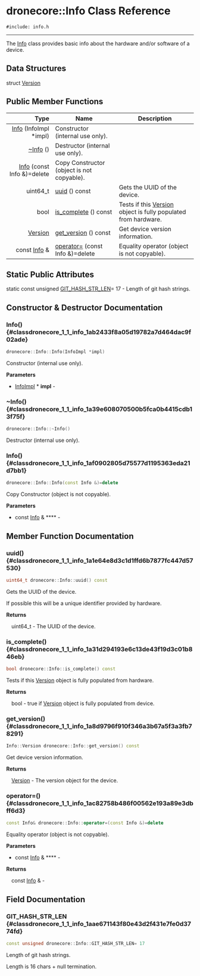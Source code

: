 # dronecore::Info Class Reference
`#include: info.h`

----


The [Info](classdronecore_1_1_info.md) class provides basic info about the hardware and/or software of a device. 


## Data Structures


struct [Version](structdronecore_1_1_info_1_1_version.md)

## Public Member Functions


Type | Name | Description
---: | --- | ---
| [Info](#classdronecore_1_1_info_1ab2433f8a05d19782a7d464dac9f02ade) (InfoImpl *impl) | Constructor (internal use only).
| [~Info](#classdronecore_1_1_info_1a39e608070500b5fca0b4415cdb13f75f) () | Destructor (internal use only).
| [Info](#classdronecore_1_1_info_1af0902805d75577d1195363eda21d7bb1) (const Info &)=delete | Copy Constructor (object is not copyable).
uint64_t | [uuid](#classdronecore_1_1_info_1a1e64e8d3c1d1ffd6b7877fc447d57530) () const | Gets the UUID of the device.
bool | [is_complete](#classdronecore_1_1_info_1a31d294193e6c13de43f19d3c01b846eb) () const | Tests if this [Version](structdronecore_1_1_info_1_1_version.md) object is fully populated from hardware.
[Version](structdronecore_1_1_info_1_1_version.md) | [get_version](#classdronecore_1_1_info_1a8d9796f910f346a3b67a5f3a3fb78291) () const | Get device version information.
const [Info](classdronecore_1_1_info.md) & | [operator=](#classdronecore_1_1_info_1ac82758b486f00562e193a89e3dbff6d3) (const Info &)=delete | Equality operator (object is not copyable).


## Static Public Attributes


static const unsigned [GIT_HASH_STR_LEN](#classdronecore_1_1_info_1aae671143f80e43d2f431e7fe0d3774fd)= 17 - Length of git hash strings.


## Constructor & Destructor Documentation


### Info() {#classdronecore_1_1_info_1ab2433f8a05d19782a7d464dac9f02ade}
```cpp
dronecore::Info::Info(InfoImpl *impl)
```


Constructor (internal use only).


**Parameters**

* [InfoImpl](classdronecore_1_1_info_impl.md) * **impl** - 

<!-- inbodydescription:  --> 
<!-- return_type:  -->
<!-- return_type_comment:  -->
<!-- prot: public -->
<!-- static: no -->
<!-- const: no -->
<!-- explicit: yes -->
<!-- virt: non-virtual -->
<!-- inline: no -->


### ~Info() {#classdronecore_1_1_info_1a39e608070500b5fca0b4415cdb13f75f}
```cpp
dronecore::Info::~Info()
```


Destructor (internal use only).


<!-- inbodydescription:  --> 
<!-- return_type:  -->
<!-- return_type_comment:  -->
<!-- prot: public -->
<!-- static: no -->
<!-- const: no -->
<!-- explicit: no -->
<!-- virt: non-virtual -->
<!-- inline: no -->


### Info() {#classdronecore_1_1_info_1af0902805d75577d1195363eda21d7bb1}
```cpp
dronecore::Info::Info(const Info &)=delete
```


Copy Constructor (object is not copyable).


**Parameters**

* const [Info](classdronecore_1_1_info.md) & **** - 

<!-- inbodydescription:  --> 
<!-- return_type:  -->
<!-- return_type_comment:  -->
<!-- prot: public -->
<!-- static: no -->
<!-- const: no -->
<!-- explicit: no -->
<!-- virt: non-virtual -->
<!-- inline: no -->

## Member Function Documentation


### uuid() {#classdronecore_1_1_info_1a1e64e8d3c1d1ffd6b7877fc447d57530}
```cpp
uint64_t dronecore::Info::uuid() const
```


Gets the UUID of the device.

If possible this will be a unique identifier provided by hardware.

**Returns**

&emsp;uint64_t - The UUID of the device.

<!-- inbodydescription:  --> 
<!-- return_type: uint64_t -->
<!-- return_type_comment: The UUID of the device. -->
<!-- prot: public -->
<!-- static: no -->
<!-- const: yes -->
<!-- explicit: no -->
<!-- virt: non-virtual -->
<!-- inline: no -->


### is_complete() {#classdronecore_1_1_info_1a31d294193e6c13de43f19d3c01b846eb}
```cpp
bool dronecore::Info::is_complete() const
```


Tests if this [Version](structdronecore_1_1_info_1_1_version.md) object is fully populated from hardware.


**Returns**

&emsp;bool - true if [Version](structdronecore_1_1_info_1_1_version.md) object is fully populated from device.

<!-- inbodydescription:  --> 
<!-- return_type: bool -->
<!-- return_type_comment: true if [Version](structdronecore_1_1_info_1_1_version.md) object is fully populated from device. -->
<!-- prot: public -->
<!-- static: no -->
<!-- const: yes -->
<!-- explicit: no -->
<!-- virt: non-virtual -->
<!-- inline: no -->


### get_version() {#classdronecore_1_1_info_1a8d9796f910f346a3b67a5f3a3fb78291}
```cpp
Info::Version dronecore::Info::get_version() const
```


Get device version information.


**Returns**

&emsp;[Version](structdronecore_1_1_info_1_1_version.md) - The version object for the device.

<!-- inbodydescription:  --> 
<!-- return_type: [Version](structdronecore_1_1_info_1_1_version.md) -->
<!-- return_type_comment: The version object for the device. -->
<!-- prot: public -->
<!-- static: no -->
<!-- const: yes -->
<!-- explicit: no -->
<!-- virt: non-virtual -->
<!-- inline: no -->


### operator=() {#classdronecore_1_1_info_1ac82758b486f00562e193a89e3dbff6d3}
```cpp
const Info& dronecore::Info::operator=(const Info &)=delete
```


Equality operator (object is not copyable).


**Parameters**

* const [Info](classdronecore_1_1_info.md) & **** - 

**Returns**

&emsp;const [Info](classdronecore_1_1_info.md) & - 

<!-- inbodydescription:  --> 
<!-- return_type: const [Info](classdronecore_1_1_info.md) & -->
<!-- return_type_comment:  -->
<!-- prot: public -->
<!-- static: no -->
<!-- const: no -->
<!-- explicit: no -->
<!-- virt: non-virtual -->
<!-- inline: no -->

## Field Documentation


### GIT_HASH_STR_LEN {#classdronecore_1_1_info_1aae671143f80e43d2f431e7fe0d3774fd}

```cpp
const unsigned dronecore::Info::GIT_HASH_STR_LEN= 17
```


Length of git hash strings.

Length is 16 chars + null termination.

<!-- [<Element 'type' at 0x00000211CA86E688> GIT_HASH_STR_LEN](#classdronecore_1_1_info_1aae671143f80e43d2f431e7fe0d3774fd) -->
<!-- kind: variable -->
<!-- prot: public -->
<!-- static: yes -->
<!-- mutable: no -->
<!-- definition: const unsigned dronecore::Info::GIT_HASH_STR_LEN -->
<!-- detaileddescription: Length is 16 chars + null termination. -->
<!-- briefdescription: Length of git hash strings. -->

<!-- argsstring:  -->
